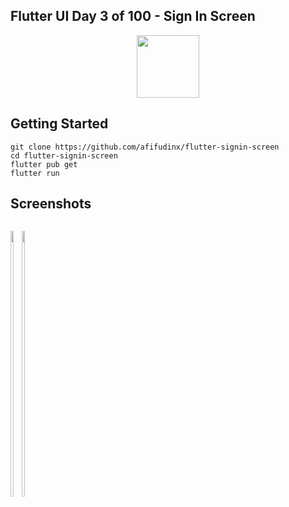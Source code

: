 ## Flutter UI Day 3 of 100 - Sign In Screen
<p align="center">
  <img src="https://avatars.githubusercontent.com/u/94339143?v=4" width=100/>
</p>

## Getting Started

```
git clone https://github.com/afifudinx/flutter-signin-screen
cd flutter-signin-screen
flutter pub get
flutter run
```

## Screenshots
<p style="float: left;">
  <img src="https://github.com/afifudinx/Flutter-Example/Old/flutter-signin-screen/blob/main/screenshots/2.png" width="33%"/>
  <img src="https://github.com/afifudinx/Flutter-Example/Old/flutter-signin-screen/blob/main/screenshots/1.png" width="33%"/>
</p>
